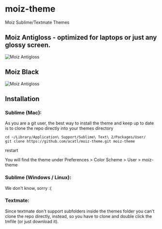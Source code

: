 moiz-theme
==========

Moiz Sublime/Textmate Themes

## Moiz Antigloss - optimized for laptops or just any glossy screen. 

![Moiz Antigloss](https://raw.github.com/acatl/moiz-theme/gh-pages/Moiz%20AntiGloss.png)


## Moiz Black

![Moiz Antigloss](https://raw.github.com/acatl/moiz-theme/gh-pages/Moiz%20Black.png)


## Installation

### Sublime (Mac):
As you are a git user, the best way to install the theme and keep up to date is to clone the repo directly into your themes directory 

```
cd ~/Library/Application\ Support/Sublime\ Text\ 2/Packages/User/
git clone https://github.com/acatl/moiz-theme.git moiz-theme
```

restart

You will find the theme under Preferences > Color Scheme > User > moiz-theme

### Sublime (Windows / Linux):

We don't know, sorry :(

### Textmate:
Since textmate don't support subfolders inside the themes folder you can't clone the repo directly, instead, so you have to clone and double click the tmfile (or just download it).